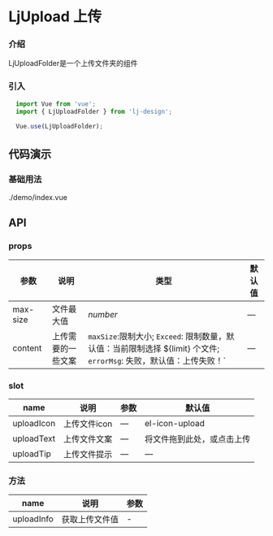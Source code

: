 # LjUpload 上传

### 介绍
LjUploadFolder是一个上传文件夹的组件
### 引入

```js
  import Vue from 'vue';
  import { LjUploadFolder } from 'lj-design';
  
  Vue.use(LjUploadFolder);
```

## 代码演示

### 基础用法

<demo-code>./demo/index.vue</demo-code>

## API

### props

| 参数 | 说明 | 类型 |  默认值 |
|------|------|-----|---------|
| max-size | 文件最大值 | _number_ | — |
| content | 上传需要的一些文案 |`maxSize`:限制大小; `Exceed`: 限制数量，默认值：当前限制选择 ${limit} 个文件; `errorMsg`: 失败，默认值：上传失败！` | — |

### slot

| name | 说明 | 参数 | 默认值
|------|------|-----|-----|
| uploadIcon | 上传文件icon | — | el-icon-upload |
| uploadText | 上传文件文案 | — | 将文件拖到此处，或点击上传 |
| uploadTip | 上传文件提示 | — | — |

### 方法

| name | 说明 | 参数 |
|------|------|-----|
| uploadInfo | 获取上传文件值 | - |
